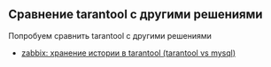 ## Сравнение tarantool с другими решениями

Попробуем сравнить tarantool с другими решениями

- [zabbix: хранение истории в tarantool (tarantool vs mysql)](https://github.com/maxim-komar/mail.ru/tree/master/tarantool/comparison/zabbix/)
